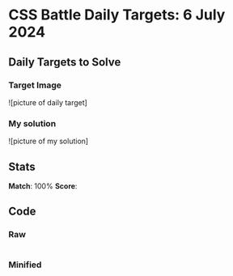 

# CSS Battle Daily Targets: 6 July 2024

## Daily Targets to Solve

### Target Image

![picture of daily target]

### My solution

![picture of my solution]

## Stats

**Match**: 100%
**Score**: 

## Code

### Raw

```html

```

### Minified

```

```
